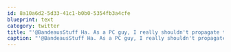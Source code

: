 ```yaml
---
id: 8a10a6d2-5d33-41c1-b0b0-5354fb3a4cfe
blueprint: text
category: twitter
title: "'@BandeausStuff Ha. As a PC guy, I really shouldn't propagate that rumor because it's really true anymore (but was back in the day)"
caption: "'@BandeausStuff Ha. As a PC guy, I really shouldn't propagate that rumor because it's really true anymore (but was back in the day)"
---
```

